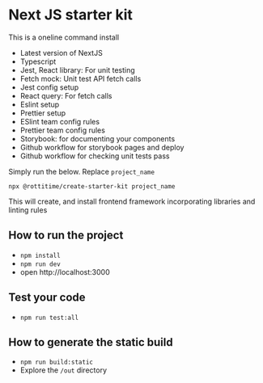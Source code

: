 # Next JS starter kit

This is a oneline command install 

- Latest version of NextJS
- Typescript
- Jest, React library: For unit testing
- Fetch mock: Unit test API fetch calls
- Jest config setup
- React query: For fetch calls
- Eslint setup
- Prettier setup
- ESlint team config rules
- Prettier team config rules
- Storybook: for documenting your components
- Github workflow for storybook pages and deploy
- Github workflow for checking unit tests pass

Simply run the below. Replace `project_name`

```
npx @rottitime/create-starter-kit project_name
```

This will create, and install frontend framework incorporating libraries and linting rules



## How to run the project

- `npm install`
- `npm run dev`
- open http://localhost:3000

## Test your code

- `npm run test:all`

## How to generate the static build

- `npm run build:static`
- Explore the `/out` directory
